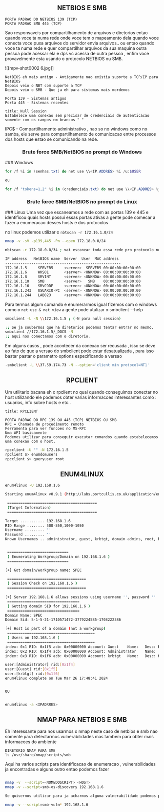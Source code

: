 
<h2 align="center"> NETBIOS E SMB </h2>

```ad-info
PORTA PADRAO DO NETBIOS 139 (TCP)
PORTA PADRAO SMB 445 (TCP)
```

Sao responsaveis por compartilhamento de arquivos e diretorios entao quando  voce ta numa rede onde voce tem o mapeamento dela quando voce conecta voce puxa arquivos do servidor envia arquivos.. ou  entao quando voce ta numa rede e quer compartilhar arquivos da sua maquina outra pessoa pode acessar ela e dps vc acessa de outra pessoa , enfim voce provavelmente esta usando o protocolo NETBIOS ou SMB.

![[mpv-shot0002 6.jpg]]

```ad-info
NetBIOS eh mais antigo - Antigamente nao existia suporte a TCP/IP para NetBIOS
Depois veio o NBT com suporte a TCP
Depois veio o SMB - Que ja eh para sistemas mais mordenos

Porta 139 - Sistemas antigos
Porta 445 - Sistemas recentes
```


```ad-hint
title: Null Session
Estabelece uma conexao sem precisar de credenciais de autenticacao somente com os campos em brancos " "
```

IPC$ - Compartilhamento administrativo , nao so no windows como no samba, ele serve para compartilhamento de comunicacao entre processos dos hosts que estao se comunicando na rede.

<h3 align="center">Brute force SMB/NetBIOS no prompt do Windows</h3>
### Windows

```powershell
for /f %i in (senhas.txt) do net use \\<IP.ADDRES> %i /u:$USER

ou

for /f "tokens=1,2" %i in (credenciais.txt) do net use \\<IP.ADDRES> %j /u: %i

```
<h3 align="center">Brute force SMB/NetBIOS no prompt do Linux</h3>
### Linux
Uma vez que escaneamos a rede com as portas 139 e 445 e identificou quais hosts  possui essas portas ativas a gente pode comecar a fazer a enumeracao desses hosts  e dos protocolos

no linux podemos utilizar o `nbtscan -r 172.16.1.0/24`


```bash
nmap -v -sV -p139,445 -Pn --open 172.18.0.0/24

nbtscan -r 172.18.0.0/34 ; vai escanear toda essa rede pro protocolo netbios

IP address   NetBIOS name  Server  User  MAC address
-----------------------------------------------------
172.16.1.5     SERVER5     <server>  SERVER5 00:00:00:00:00:00
172.16.1.6     WKS01       <server> <UNKNOW> 00:00:00:00:00:00
172.16.1.8     SRVINT      <server> <UNKNOW> 00:00:00:00:00:00
172.16.1.10    SMB         <server>   SMB    00:00:00:00:00:00
172.16.1.16    SRVCODE     <server> <UNKNOW> 00:00:00:00:00:00
172.16.1.243   USUARIO-PC  <server> <UNKNOW> 00:00:00:00:00:00
172.16.1.244   LAB023      <server> <UNKNOW> 00:00:00:00:00:00

```

Para termos algum comando e enumerarmos igual fizemos com o windows como o `net use & net view` a gente pode utulizar o smbclient --help

```bash
smbclient -L -N \\172.16.1.5 ; (-N para null session)

;; Se ja soubermos que ha diretorios podemos tentar entrar no mesmo.
smbclient //172.16.1.5/_DOCS -N
;; aqui nos conectamos com o diretorio.
```


Em alguns casos , pode acontecer da conexao ser recusada , isso se deve ao fato de que a versao do smbclient pode estar desatualizada , para isso bastar pastar o parametro options especificando a versao

```bash
-smbclient -L \\37.59.174.73 -N --option='client min protocol=NT1'
```


<h2 align="center">RPCLIENT</h2>
Um utilitario bacana eh o rpclient no qual quando conseguimos conectar no host utilizando ele podemos obter varias informacoes interessantes como : usuarios, info sobre hosts e etc..

```ad-tldr
title: RPCLIENT

PORTA PADRAO DO RPC 139 OU 445 (TCP) NETBIOS OU SMB
RPC = Chamada de procedimento remoto
Ferramenta para ver funcoes no MS-RPC
Uma API basicamente
Podemos utilizar para conseguir executar comandos quando estabelecemos uma conexao com o host.

```




```bash
rpcclient -U "" -N 172.16.1.5
rpclient $> enumdomusers
rpcclient $> queryuser root
```


<h2 align="center">ENUM4LINUX </h2>

```bash
enum4linux -U 192.168.1.6

Starting enum4linux v0.9.1 (http://labs.portcullis.co.uk/application/enum4linux/ ) on Tue Mar 26 17:48:41 2024

 =========================================
 (Target Information)
 =========================================

Target ........... 192.168.1.6
RID Range ........ 500-550,1000-1050
Username ......... ''
Password ......... ''
Known Usernames .. administrator, guest, krbtgt, domain admins, root, bin, none


 ============================
 ( Enumerating Workgroup/Domain on 192.168.1.6 )
 ============================

[+] Got domain/workgroup name: SPEC

 ====================================
 ( Session Check on 192.168.1.6 )
 ====================================
 
[+] Server 192.168.1.6 allows sessions using username '', password ''                 
 =================================
 ( Getting domain SID for 192.168.1.6 )
 =================================                                                                   
Domain Name: SPEC                                                                     
Domain Sid: S-1-5-21-1710571472-3779224585-1708222386

[+] Host is part of a domain (not a workgroup)                                        
 ========================================
 ( Users on 192.168.1.6 )
 ========================================                                                                   
index: 0x1 RID: 0x1f5 acb: 0x00000000 Account: Guest    Name:   Desc: Built-in account for guest access to the computer/domain
index: 0x2 RID: 0x1f4 acb: 0x00000000 Account: Administrator    Name:   Desc: Built-in account for administering the computer/domain
index: 0x3 RID: 0x1f6 acb: 0x00000000 Account: krbtgt   Name:   Desc: Key Distribution Center Service Account

user:[Administrator] rid:[0x1f4]
user:[Guest] rid:[0x1f5]
user:[krbtgt] rid:[0x1f6]
enum4linux complete on Tue Mar 26 17:48:41 2024


OU


enum4linux -a <IPADRRES>
```

<h2 align="center">NMAP PARA NETBIOS E SMB</h2>

Eh interessante para nos usarmos o nmap neste caso de netbios e smb nao somente para detectarmos vulnerabilidades mas tambem para obter mais informacoes do ambiente

```ad-info
DIRETORIO NMAP PARA SMB
ls /usr/share/nmap/scripts/smb

```

Aqui ha varios scripts para identificacao de enumeracao , vulnerabilidades ja encontradas e alguns outro entao podemos fazer

```bash

nmap -v  --script=<NOMEDOSCRIPT> <HOST>
nmap -v --script=smb-os-discovery 192.168.1.6

Se quisermos utilizar para ja acharmos alguma vulnerabilidade podemos passar o coringa para pesquisar por todas vulnerabilidades ja conhecidas ex:

nmap -v --script=smb-vuln* 192.168.1.6
```
